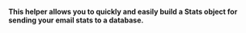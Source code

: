 **This helper allows you to quickly and easily build a Stats object for sending your email stats to a database.**